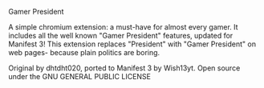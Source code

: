Gamer President

A simple chromium extension: a must-have for almost every gamer. It includes all the well known "Gamer President" features, updated for Manifest 3! This extension replaces "President" with "Gamer President" on web pages- because plain politics are boring.

Original by dhtdht020, ported to Manifest 3 by Wish13yt.
Open source under the GNU GENERAL PUBLIC LICENSE
